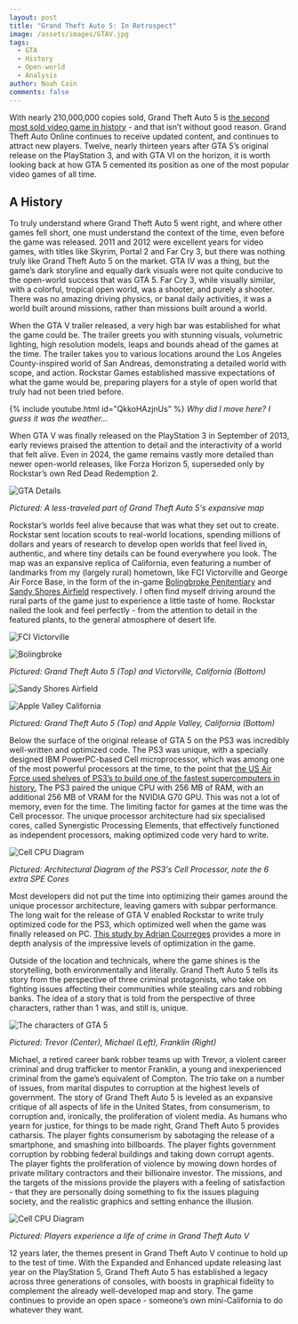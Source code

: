 ```yaml
---
layout: post
title: "Grand Theft Auto 5: In Retrospect"
image: /assets/images/GTAV.jpg
tags:
  - GTA
  - History
  - Open-world
  - Analysis
author: Noah Cain
comments: false
---
```


With nearly 210,000,000 copies sold, Grand Theft Auto 5 is [the second most sold video game in history](https://en.wikipedia.org/wiki/List_of_best-selling_video_games) - and that isn’t without good reason. Grand Theft Auto Online continues to receive updated content, and continues to attract new players. Twelve, nearly thirteen years after GTA 5’s original release on the PlayStation 3, and with GTA VI on the horizon, it is worth looking back at how GTA 5 cemented its position as one of the most popular video games of all time. 

## A History

To truly understand where Grand Theft Auto 5 went right, and where other games fell short, one must understand the context of the time, even before the game was released. 2011 and 2012 were excellent years for video games, with titles like Skyrim, Portal 2 and Far Cry 3, but there was nothing truly like Grand Theft Auto 5 on the market. GTA IV was a thing, but the game’s dark storyline and equally dark visuals were not quite conducive to the open-world success that was GTA 5. Far Cry 3, while visually similar, with a colorful, tropical open world, was a shooter, and purely a shooter. There was no amazing driving physics, or banal daily activities, it was a world built around missions, rather than missions built around a world. 

When the GTA V trailer released, a very high bar was established for what the game could be. The trailer greets you with stunning visuals, volumetric lighting, high resolution models, leaps and bounds ahead of the games at the time. The trailer takes you to various locations around the Los Angeles County-inspired world of San Andreas, demonstrating a detailed world with scope, and action. Rockstar Games established massive expectations of what the game would be, preparing players for a style of open world that truly had not been tried before. 

{% include youtube.html id="QkkoHAzjnUs" %}
*Why did I move here? I guess it was the weather...*

When GTA V was finally released on the PlayStation 3 in September of 2013, early reviews praised the attention to detail and the interactivity of a world that felt alive. Even in 2024, the game remains vastly more detailed than newer open-world releases, like Forza Horizon 5, superseded only by Rockstar’s own Red Dead Redemption 2.

![GTA Details](https://nmcain.github.io/gaming-journalism-blog/assets/images/gtadet.jpg)

*Pictured: A less-traveled part of Grand Theft Auto 5's expansive map*

Rockstar’s worlds feel alive because that was what they set out to create. Rockstar sent location scouts to real-world locations, spending millions of dollars and years of research to develop open worlds that feel lived in, authentic, and where tiny details can be found everywhere you look. The map was an expansive replica of California, even featuring a number of landmarks from my (largely rural) hometown, like FCI Victorville and George Air Force Base, in the form of the in-game [Bolingbroke Penitentiary](https://gta.fandom.com/wiki/Bolingbroke_Penitentiary) and [Sandy Shores Airfield](https://gta.fandom.com/wiki/Sandy_Shores_Airfield) respectively. I often find myself driving around the rural parts of the game just to experience a little taste of home. Rockstar nailed the look and feel perfectly - from the attention to detail in the featured plants, to the general atmosphere of desert life. 

![FCI Victorville](https://nmcain.github.io/gaming-journalism-blog/assets/images/fcivv.jpg)

![Bolingbroke](https://nmcain.github.io/gaming-journalism-blog/assets/images/gtapris.jpeg)

*Pictured: Grand Theft Auto 5 (Top) and Victorville, California (Bottom)*

![Sandy Shores Airfield](https://nmcain.github.io/gaming-journalism-blog/assets/images/ssa.jpg)

![Apple Valley California](https://nmcain.github.io/gaming-journalism-blog/assets/images/ava.webp)

*Pictured: Grand Theft Auto 5 (Top) and Apple Valley, California (Bottom)*

Below the surface of the original release of GTA 5 on the PS3 was incredibly well-written and optimized code. The PS3 was unique, with a specially designed IBM PowerPC-based Cell microprocessor, which was among one of the most powerful processors at the time, to the point that [the US Air Force used shelves of PS3’s to build one of the fastest supercomputers in history.](https://phys.org/news/2010-12-air-playstation-3s-supercomputer.html) The PS3 paired the unique CPU with 256 MB of RAM, with an additional 256 MB of VRAM for the NVIDIA G70 GPU. This was not a lot of memory, even for the time. The limiting factor for games at the time was the Cell processor. The unique processor architecture had six specialised cores, called Synergistic Processing Elements, that effectively functioned as independent processors, making optimized code very hard to write. 

![Cell CPU Diagram](https://nmcain.github.io/gaming-journalism-blog/assets/images/cell.png)

*Pictured: Architectural Diagram of the PS3's Cell Processor, note the 6 extra SPE Cores*

Most developers did not put the time into optimizing their games around the unique processor architecture, leaving gamers with subpar performance. The long wait for the release of GTA V enabled Rockstar to write truly optimized code for the PS3, which optimized well when the game was finally released on PC. [This study by Adrian Courreges](https://www.adriancourreges.com/blog/2015/11/02/gta-v-graphics-study/) provides a more in depth analysis of the impressive levels of optimization in the game. 

Outside of the location and technicals, where the game shines is the storytelling, both environmentally and literally. Grand Theft Auto 5 tells its story from the perspective of three criminal protagonists, who take on fighting issues affecting their communities while stealing cars and robbing banks. The idea of a story that is told from the perspective of three characters, rather than 1 was, and still is, unique. 

![The characters of GTA 5](https://nmcain.github.io/gaming-journalism-blog/assets/images/chars.webp)

*Pictured: Trevor (Center), Michael (Left), Franklin (Right)*

Michael, a retired career bank robber teams up with Trevor, a violent career criminal and drug trafficker to mentor Franklin, a young and inexperienced criminal from the game’s equivalent of Compton. The trio take on a number of issues, from marital disputes to corruption at the highest levels of government. The story of Grand Theft Auto 5 is leveled as an expansive critique of all aspects of life in the United States, from consumerism, to corruption and, ironically, the proliferation of violent media. As humans who yearn for justice, for things to be made right, Grand Theft Auto 5 provides catharsis. The player fights consumerism by sabotaging the release of a smartphone, and smashing into billboards. The player fights government corruption by robbing federal buildings and taking down corrupt agents. The player fights the proliferation of violence by mowing down hordes of private military contractors and their billionaire investor. The missions, and the targets of the missions provide the players with a feeling of satisfaction - that they are personally doing something to fix the issues plaguing society, and the realistic graphics and setting enhance the illusion. 

![Cell CPU Diagram](https://nmcain.github.io/gaming-journalism-blog/assets/images/gta2.jpg)

*Pictured: Players experience a life of crime in Grand Theft Auto V*

12 years later, the themes present in Grand Theft Auto V continue to hold up to the test of time. With the Expanded and Enhanced update releasing last year on the PlayStation 5, Grand Theft Auto 5 has established a legacy across three generations of consoles, with boosts in graphical fidelity to complement the already well-developed map and story. The game continues to provide an open space - someone’s own mini-California to do whatever they want. 
